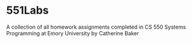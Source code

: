 # 551Labs
A collection of all homework assignments completed in CS 550 Systems Programming at Emory University by Catherine Baker
